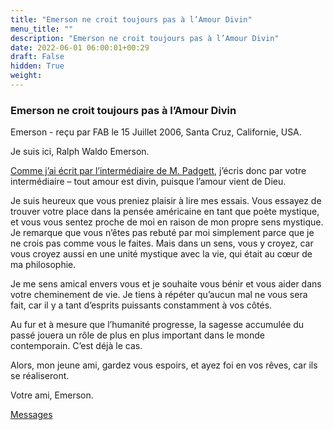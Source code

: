 ```yaml
---
title: "Emerson ne croit toujours pas à l’Amour Divin"
menu_title: ""
description: "Emerson ne croit toujours pas à l’Amour Divin"
date: 2022-06-01 06:00:01+00:29
draft: False
hidden: True
weight:
---
```

### Emerson ne croit toujours pas à l’Amour Divin

Emerson - reçu par FAB le 15 Juillet 2006, Santa Cruz, Californie, USA.

Je suis ici, Ralph Waldo Emerson.

[Comme j’ai écrit par l’intermédiaire de M. Padgett](/fr-james-padgett-messages/fr-padgett-messages-undated/fr-undated-25-jep-ralph-waldo-emerson/), j’écris donc par votre intermédiaire – tout amour est divin, puisque l’amour vient de Dieu.

Je suis heureux que vous preniez plaisir à lire mes essais. Vous essayez de trouver votre place dans la pensée américaine en tant que poète mystique, et vous vous sentez proche de moi en raison de mon propre sens mystique. Je remarque que vous n’êtes pas rebuté par moi simplement parce que je ne crois pas comme vous le faites. Mais dans un sens, vous y croyez, car vous croyez aussi en une unité mystique avec la vie, qui était au cœur de ma philosophie.

Je me sens amical envers vous et je souhaite vous bénir et vous aider dans votre cheminement de vie. Je tiens à répéter qu’aucun mal ne vous sera fait, car il y a tant d’esprits puissants constamment à vos côtés.

Au fur et à mesure que l’humanité progresse, la sagesse accumulée du passé jouera un rôle de plus en plus important dans le monde contemporain. C’est déjà le cas.

Alors, mon jeune ami, gardez vous espoirs, et ayez foi en vos rêves, car ils se réaliseront.

Votre ami, Emerson.

[Messages](/fr-contemporary-messages/fr-contemporary-messages-by-date-order/fr-contemporary-messages-2006)

